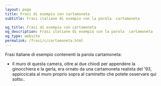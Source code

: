 ```yaml
---
layout: page
title: Frasi di esempio con cartamoneta 
subtitle: Frasi italiane di esempio con la parola  cartamoneta

og_title: Frasi di esempio con cartamoneta 
og_description: Frasi italiane di esempio con la parola  cartamoneta
og_type: website
permalink: /frasi/c/cartamoneta.html
---
```


Frasi italiane di esempio contenenti la parola cartamoneta:


- Il muro di questa camera, oltre ai due chiodi per appendere la ginocchiera e la gerla, era ornato da una cartamoneta realista del '93, appiccicata al muro proprio sopra al caminetto che potete osservare qui sotto:.
